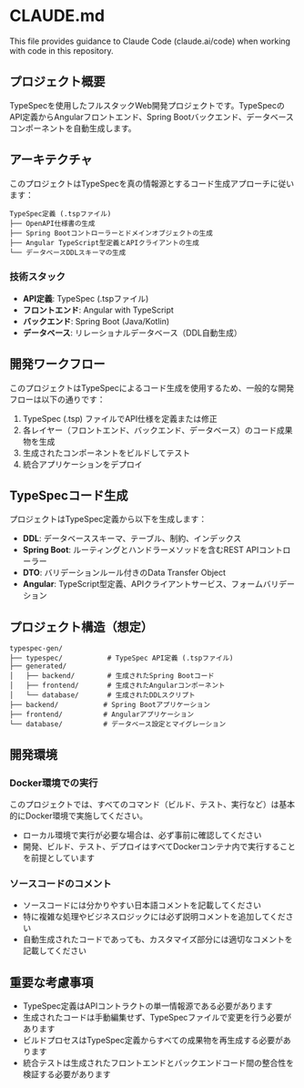 # CLAUDE.md

This file provides guidance to Claude Code (claude.ai/code) when working with code in this repository.

## プロジェクト概要

TypeSpecを使用したフルスタックWeb開発プロジェクトです。TypeSpecのAPI定義からAngularフロントエンド、Spring Bootバックエンド、データベースコンポーネントを自動生成します。

## アーキテクチャ

このプロジェクトはTypeSpecを真の情報源とするコード生成アプローチに従います：

```
TypeSpec定義 (.tspファイル)
├── OpenAPI仕様書の生成
├── Spring Bootコントローラーとドメインオブジェクトの生成
├── Angular TypeScript型定義とAPIクライアントの生成
└── データベースDDLスキーマの生成
```

### 技術スタック
- **API定義**: TypeSpec (.tspファイル)
- **フロントエンド**: Angular with TypeScript
- **バックエンド**: Spring Boot (Java/Kotlin)
- **データベース**: リレーショナルデータベース（DDL自動生成）

## 開発ワークフロー

このプロジェクトはTypeSpecによるコード生成を使用するため、一般的な開発フローは以下の通りです：

1. TypeSpec (.tsp) ファイルでAPI仕様を定義または修正
2. 各レイヤー（フロントエンド、バックエンド、データベース）のコード成果物を生成
3. 生成されたコンポーネントをビルドしてテスト
4. 統合アプリケーションをデプロイ

## TypeSpecコード生成

プロジェクトはTypeSpec定義から以下を生成します：

- **DDL**: データベーススキーマ、テーブル、制約、インデックス
- **Spring Boot**: ルーティングとハンドラーメソッドを含むREST APIコントローラー
- **DTO**: バリデーションルール付きのData Transfer Object
- **Angular**: TypeScript型定義、APIクライアントサービス、フォームバリデーション

## プロジェクト構造（想定）

```
typespec-gen/
├── typespec/           # TypeSpec API定義 (.tspファイル)
├── generated/
│   ├── backend/        # 生成されたSpring Bootコード
│   ├── frontend/       # 生成されたAngularコンポーネント
│   └── database/       # 生成されたDDLスクリプト
├── backend/           # Spring Bootアプリケーション
├── frontend/          # Angularアプリケーション
└── database/          # データベース設定とマイグレーション
```

## 開発環境

### Docker環境での実行
このプロジェクトでは、すべてのコマンド（ビルド、テスト、実行など）は基本的にDocker環境で実施してください。

- ローカル環境で実行が必要な場合は、必ず事前に確認してください
- 開発、ビルド、テスト、デプロイはすべてDockerコンテナ内で実行することを前提としています

### ソースコードのコメント
- ソースコードには分かりやすい日本語コメントを記載してください
- 特に複雑な処理やビジネスロジックには必ず説明コメントを追加してください
- 自動生成されたコードであっても、カスタマイズ部分には適切なコメントを記載してください

## 重要な考慮事項

- TypeSpec定義はAPIコントラクトの単一情報源である必要があります
- 生成されたコードは手動編集せず、TypeSpecファイルで変更を行う必要があります
- ビルドプロセスはTypeSpec定義からすべての成果物を再生成する必要があります
- 統合テストは生成されたフロントエンドとバックエンドコード間の整合性を検証する必要があります